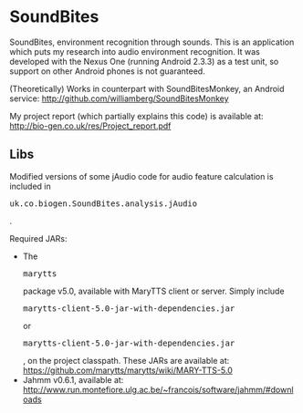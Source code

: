 SoundBites
==========

SoundBites, environment recognition through sounds. This is an application which puts my research into audio environment recognition. It was developed with the Nexus One (running Android 2.3.3) as a test unit, so support on other Android phones is not guaranteed.

(Theoretically) Works in counterpart with SoundBitesMonkey, an Android service: http://github.com/williamberg/SoundBitesMonkey

My project report (which partially explains this code) is available at: http://bio-gen.co.uk/res/Project_report.pdf

Libs
----

Modified versions of some jAudio code for audio feature calculation is included in <pre>uk.co.biogen.SoundBites.analysis.jAudio</pre>.

Required JARs:

* The <pre>marytts</pre> package v5.0, available with MaryTTS client or server. Simply include <pre>marytts-client-5.0-jar-with-dependencies.jar</pre> or <pre>marytts-client-5.0-jar-with-dependencies.jar</pre>, on the project classpath. These JARs are available at: https://github.com/marytts/marytts/wiki/MARY-TTS-5.0
* Jahmm v0.6.1, available at: http://www.run.montefiore.ulg.ac.be/~francois/software/jahmm/#downloads
